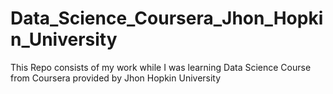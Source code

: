 # Data_Science_Coursera_Jhon_Hopkin_University
This Repo consists of my work while I was learning Data Science Course from Coursera provided by Jhon Hopkin University
